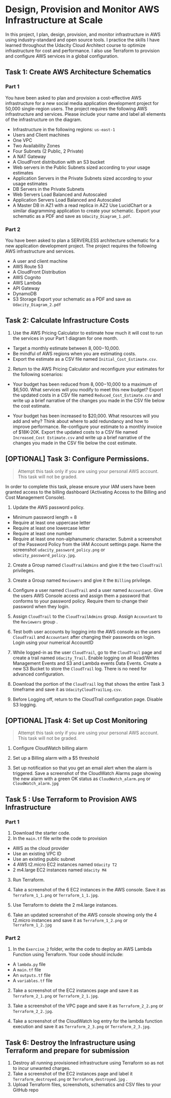 # Design, Provision and Monitor AWS Infrastructure at Scale
In this project, I plan, design, provision, and monitor infrastructure in AWS using industry-standard and open source tools. I practice the skills I have learned throughout the Udacity Cloud Architect course to optimize infrastructure for cost and performance. I also use Terraform to provision and configure AWS services in a global configuration.

## Task 1: Create AWS Architecture Schematics
### Part 1
You have been asked to plan and provision a cost-effective AWS infrastructure for a new social media application development project for 50,000 single-region users. The project requires the following AWS infrastructure and services. Please include your name and label all elements of the infrastructure on the diagram.

- Infrastructure in the following regions: `us-east-1`
- Users and Client machines
- One VPC
- Two Availability Zones
- Four Subnets (2 Public, 2 Private)
- A NAT Gateway
- A CloudFront distribution with an S3 bucket
- Web servers in the Public Subnets sized according to your usage estimates
- Application Servers in the Private Subnets sized according to your usage estimates
- DB Servers in the Private Subnets
- Web Servers Load Balanced and Autoscaled
- Application Servers Load Balanced and Autoscaled
- A Master DB in AZ1 with a read replica in AZ2
Use LucidChart or a similar diagramming application to create your schematic. Export your schematic as a PDF and save as `Udacity_Diagram_1.pdf`.

### Part 2
You have been asked to plan a SERVERLESS architecture schematic for a new application development project. The project requires the following AWS infrastructure and services.

- A user and client machine
- AWS Route 53
- A CloudFront Distribution
- AWS Cognito
- AWS Lambda
- API Gateway
- DynamoDB
- S3 Storage
Export your schematic as a PDF and save as `Udacity_Diagram_2.pdf`

## Task 2: Calculate Infrastructure Costs
1. Use the AWS Pricing Calculator to estimate how much it will cost to run the services in your Part 1 diagram for one month.
- Target a monthly estimate between $8,000-$10,000.
- Be mindful of AWS regions when you are estimating costs.
- Export the estimate as a CSV file named `Initial_Cost_Estimate.csv`.

2. Return to the AWS Pricing Calculator and reconfigure your estimates for the following scenarios:

- Your budget has been reduced from $8,000-$10,000 to a maximum of $6,500. What services will you modify to meet this new budget? Export the updated costs in a CSV file named `Reduced_Cost_Estimate.csv` and write up a brief narrative of the changes you made in the CSV file below the cost estimate.

- Your budget has been increased to $20,000. What resources will you add and why?
Think about where to add redundancy and how to improve performance. Re-configure your estimate to a monthly invoice of $18K-20K. Export the updated costs to a CSV file named `Increased_Cost Estimate.csv` and write up a brief narrative of the changes you made in the CSV file below the cost estimate.

## [OPTIONAL] Task 3: Configure Permissions.
> Attempt this task only if you are using your personal AWS account. This task will not be graded.

In order to complete this task, please ensure your IAM users have been granted access to the billing dashboard (Activating Access to the Billing and Cost Management Console).

1. Update the AWS password policy.

- Minimum password length = 8
- Require at least one uppercase letter
- Require at least one lowercase letter
- Require at least one number
- Require at least one non-alphanumeric character.
Submit a screenshot of the Password Policy from the IAM Account settings page. Name the screenshot `udacity_password_policy.png` or `udacity_password_policy.jpg`.

2. Create a Group named `CloudTrailAdmins` and give it the two `CloudTrail` privileges.

3. Create a Group named `Reviewers` and give it the `Billing` privilege.

4. Configure a user named `CloudTrail` and a user named `Accountant`. Give the users AWS Console access and assign them a password that conforms to your password policy. Require them to change their password when they login.

5. Assign `CloudTrail` to the `CloudTrailAdmins` group. Assign `Accountant` to the `Reviewers` group .

6. Test both user accounts by logging into the AWS console as the users `CloudTrail` and `Accountant` after changing their passwords on login. Login using your numerical AccountID

7. While logged-in as the user `CloudTrail`, go to the `CloudTrail` page and create a trail named `Udacity_Trail`. Enable logging on all Read/Writes Management Events and S3 and Lambda events Data Events. Create a new S3 Bucket to store the `CloudTrail` log. There is no need for advanced configuration.

8. Download the portion of the `CloudTrail` log that shows the entire Task 3 timeframe and save it as `UdacityCloudTrailLog.csv`.

9. Before Logging off, return to the CloudTrail configuration page. Disable S3 logging.

## [OPTIONAL ]Task 4: Set up Cost Monitoring
> Attempt this task only if you are using your personal AWS account. This task will not be graded.

1. Configure CloudWatch billing alarm

2. Set up a Billing alarm with a $5 threshold

3. Set up notification so that you get an email alert when the alarm is triggered.
Save a screenshot of the CloudWatch Alarms page showing the new alarm with a green OK status as `CloudWatch_alarm.png` or `CloudWatch_alarm.jpg`

## Task 5 : Use Terraform to Provision AWS Infrastructure
### Part 1
1. Download the starter code.
2. In the `main.tf` file write the code to provision
- AWS as the cloud provider
- Use an existing VPC ID
- Use an existing public subnet
- 4 AWS t2.micro EC2 instances named `Udacity T2`
- 2 m4.large EC2 instances named `Udacity M4`

3. Run Terraform.

4. Take a screenshot of the 6 EC2 instances in the AWS console. Save it as `Terraform_1_1.png` or `Terraform_1_1.jpg`.
5. Use Terraform to delete the 2 m4.large instances.
6. Take an updated screenshot of the AWS console showing only the 4 t2.micro instances and save it as `Terraform_1_2.png` or `Terraform_1_2.jpg`

### Part 2
1. In the `Exercise_2` folder, write the code to deploy an AWS Lambda Function using Terraform. Your code should include:
- A `lambda.py` file
- A `main.tf` file
- An `outputs.tf` file
- A `variables.tf` file

2. Take a screenshot of the EC2 instances page and save it as `Terraform_2_1.png` or `Terraform_2_1.jpg`.

3. Take a screenshot of the VPC page and save it as `Terraform_2_2.png` or `Terraform_2_2.jpg`.
4. Take a screenshot of the CloudWatch log entry for the lambda function execution and save it as `Terraform_2_3.png` or `Terraform_2_3.jpg`.


## Task 6: Destroy the Infrastructure using Terraform and prepare for submission
1. Destroy all running provisioned infrastructure using Terraform so as not to incur unwanted charges.
2. Take a screenshot of the EC2 instances page and label it `Terraform_destroyed.png` or `Terraform_destroyed.jpg` .
3. Upload Terraform files, screenshots, schematics and CSV files to your GitHub repo